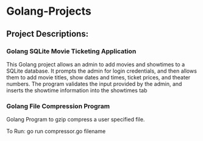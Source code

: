 # Golang-Projects
## Project Descriptions:
### Golang SQLite Movie Ticketing Application
This Golang project allows an admin to add movies and showtimes to a SQLite database. It prompts the admin for login credentials, and then allows them to add movie titles, show dates and times, ticket prices, and theater numbers. The program validates the input provided by the admin, and inserts the showtime information into the showtimes tab

### Golang File Compression Program
Golang Program to gzip compress a user specified file.

To Run: go run compressor.go filename
